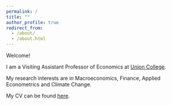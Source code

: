 ```yaml
---
permalink: /
title: ""
author_profile: true
redirect_from: 
  - /about/
  - /about.html
---
```


Welcome!

I am a Visiting Assistant Professor of Economics at [Union College](https://www.union.edu/economics).

My research interests are in Macroeconomics, Finance, Applied Econometrics and Climate Change.

My CV can be found [here](https://murilo-silva.com/files/cv_murilo_silva.pdf).
